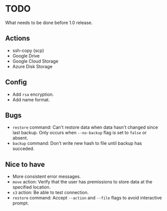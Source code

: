 # TODO

What needs to be done before 1.0 release.

## Actions

- ssh-copy (scp)
- Google Drive
- Google Cloud Storage
- Azure Disk Storage

## Config

- Add `rsa` encryption.
- Add name format.

## Bugs

- `restore` command: Can't restore data when data hasn't changed since last backup. Only occurs when `--no-backup` flag is set to `false` or absent.
- `backup` command: Don't write new hash to file until backup has succeded.

## Nice to have

- More consistent error messages.
- `move` action: Verify that the user has premissions to store data at the specified location.
- `s3` action: Be able to test connection.
- `restore` command: Accept `--action` and `--file` flags to avoid interactive prompt.
